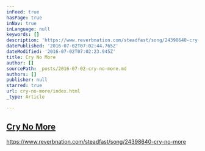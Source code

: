 ```yaml
---
inFeed: true
hasPage: true
inNav: true
inLanguage: null
keywords: []
description: 'https://www.reverbnation.com/steadfast/song/24398640-cry-no-more'
datePublished: '2016-07-02T07:02:44.765Z'
dateModified: '2016-07-02T07:02:23.945Z'
title: Cry No More
author: []
sourcePath: _posts/2016-07-02-cry-no-more.md
authors: []
publisher: null
starred: true
url: cry-no-more/index.html
_type: Article

---
```

## [Cry No More][0]

https://www.reverbnation.com/steadfast/song/24398640-cry-no-more

[0]: https://www.reverbnation.com/steadfast/song/24398640-cry-no-more